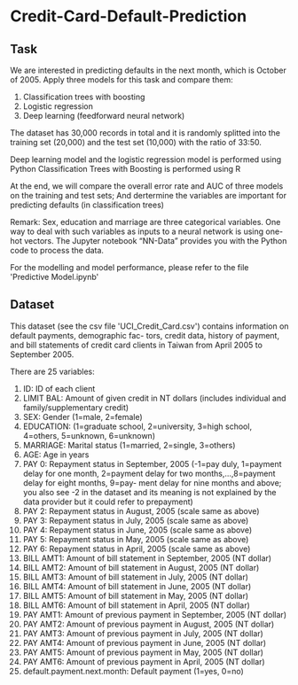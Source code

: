 # Credit-Card-Default-Prediction

## Task
We are interested in predicting defaults in the next month, which is October of 2005. Apply three models for this task and compare them: 
1. Classification trees with boosting
2. Logistic regression
3. Deep learning (feedforward neural network)

The dataset has 30,000 records in total and it is randomly splitted into the training set (20,000) and the test set (10,000) with the ratio of 33:50.

Deep learning model and the logistic regression model is performed using Python
Classification Trees with Boosting is performed using R

At the end, we will compare the overall error rate and AUC of three models on the training and test sets;
And dertermine the variables are important for predicting defaults (in classification trees)

Remark: Sex, education and marriage are three categorical variables. One way to deal with such variables as inputs to a neural network is using one-hot vectors. The Jupyter notebook “NN-Data” provides you with the Python code to process the data.

For the modelling and model performance, please refer to the file 'Predictive Model.ipynb'

## Dataset

This dataset (see the csv file 'UCI_Credit_Card.csv') contains information on default payments, demographic fac- tors, credit data, history of payment, and bill statements of credit card clients in Taiwan from April 2005 to September 2005.

There are 25 variables:
1. ID: ID of each client
2. LIMIT BAL: Amount of given credit in NT dollars (includes individual and family/supplementary credit)
3. SEX: Gender (1=male, 2=female)
4. EDUCATION: (1=graduate school, 2=university, 3=high school, 4=others, 5=unknown, 6=unknown)
5. MARRIAGE: Marital status (1=married, 2=single, 3=others)
6. AGE: Age in years
7. PAY 0: Repayment status in September, 2005 (-1=pay duly, 1=payment delay for one month, 2=payment delay for two months,...,8=payment delay for eight months, 9=pay- ment delay for nine months and above; you also see -2 in the dataset and its meaning is not explained by the data provider but it could refer to prepayment)
8. PAY 2: Repayment status in August, 2005 (scale same as above)
9. PAY 3: Repayment status in July, 2005 (scale same as above)
10. PAY 4: Repayment status in June, 2005 (scale same as above)
11. PAY 5: Repayment status in May, 2005 (scale same as above)
12. PAY 6: Repayment status in April, 2005 (scale same as above)
13. BILL AMT1: Amount of bill statement in September, 2005 (NT dollar)
14. BILL AMT2: Amount of bill statement in August, 2005 (NT dollar)
15. BILL AMT3: Amount of bill statement in July, 2005 (NT dollar)
16. BILL AMT4: Amount of bill statement in June, 2005 (NT dollar)
17. BILL AMT5: Amount of bill statement in May, 2005 (NT dollar)
18. BILL AMT6: Amount of bill statement in April, 2005 (NT dollar)
19. PAY AMT1: Amount of previous payment in September, 2005 (NT dollar)
20. PAY AMT2: Amount of previous payment in August, 2005 (NT dollar)
21. PAY AMT3: Amount of previous payment in July, 2005 (NT dollar)
22. PAY AMT4: Amount of previous payment in June, 2005 (NT dollar)
23. PAY AMT5: Amount of previous payment in May, 2005 (NT dollar)
24. PAY AMT6: Amount of previous payment in April, 2005 (NT dollar)
25. default.payment.next.month: Default payment (1=yes, 0=no)

